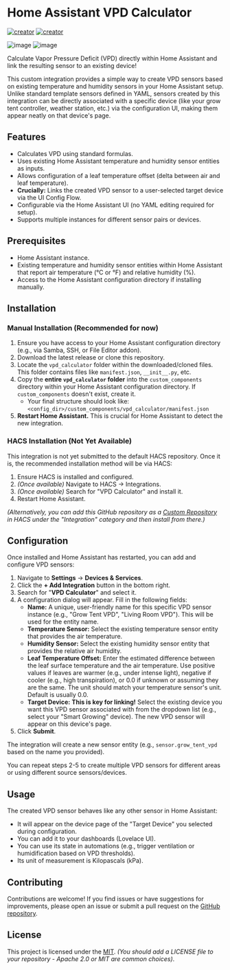 # Home Assistant VPD Calculator

[![creator](https://img.shields.io/badge/CREATOR-Yeon-blue.svg?logo=github&logoColor=white)](https://github.com/YeonV) [![creator](https://img.shields.io/badge/A.K.A-Blade-darkred.svg?logo=github&logoColor=white)](https://github.com/YeonV)
<!-- Add other badges like version, HACS support later -->
![image](https://github.com/user-attachments/assets/af7262fd-0a7e-4340-844f-4eae94edf8a9)
![image](https://github.com/user-attachments/assets/1c0d559a-d460-4617-8742-9da4f720df8c)


Calculate Vapor Pressure Deficit (VPD) directly within Home Assistant and link the resulting sensor to an existing device!

This custom integration provides a simple way to create VPD sensors based on existing temperature and humidity sensors in your Home Assistant setup. Unlike standard template sensors defined in YAML, sensors created by this integration can be directly associated with a specific device (like your grow tent controller, weather station, etc.) via the configuration UI, making them appear neatly on that device's page.

## Features

*   Calculates VPD using standard formulas.
*   Uses existing Home Assistant temperature and humidity sensor entities as inputs.
*   Allows configuration of a leaf temperature offset (delta between air and leaf temperature).
*   **Crucially:** Links the created VPD sensor to a user-selected target device via the UI Config Flow.
*   Configurable via the Home Assistant UI (no YAML editing required for setup).
*   Supports multiple instances for different sensor pairs or devices.

## Prerequisites

*   Home Assistant instance.
*   Existing temperature and humidity sensor entities within Home Assistant that report air temperature (°C or °F) and relative humidity (%).
*   Access to the Home Assistant configuration directory if installing manually.

## Installation

### Manual Installation (Recommended for now)

1.  Ensure you have access to your Home Assistant configuration directory (e.g., via Samba, SSH, or File Editor addon).
2.  Download the latest release or clone this repository.
3.  Locate the `vpd_calculator` folder within the downloaded/cloned files. This folder contains files like `manifest.json`, `__init__.py`, etc.
4.  Copy the **entire `vpd_calculator` folder** into the `custom_components` directory within your Home Assistant configuration directory. If `custom_components` doesn't exist, create it.
    *   Your final structure should look like: `<config_dir>/custom_components/vpd_calculator/manifest.json`
5.  **Restart Home Assistant.** This is crucial for Home Assistant to detect the new integration.

### HACS Installation (Not Yet Available)

This integration is not yet submitted to the default HACS repository. Once it is, the recommended installation method will be via HACS:

1.  Ensure HACS is installed and configured.
2.  *(Once available)* Navigate to HACS -> Integrations.
3.  *(Once available)* Search for "VPD Calculator" and install it.
4.  Restart Home Assistant.

*(Alternatively, you can add this GitHub repository as a [Custom Repository](https://hacs.xyz/docs/faq/custom_repositories/) in HACS under the "Integration" category and then install from there.)*

## Configuration

Once installed and Home Assistant has restarted, you can add and configure VPD sensors:

1.  Navigate to **Settings** -> **Devices & Services**.
2.  Click the **+ Add Integration** button in the bottom right.
3.  Search for "**VPD Calculator**" and select it.
4.  A configuration dialog will appear. Fill in the following fields:
    *   **Name:** A unique, user-friendly name for this specific VPD sensor instance (e.g., "Grow Tent VPD", "Living Room VPD"). This will be used for the entity name.
    *   **Temperature Sensor:** Select the existing temperature sensor entity that provides the air temperature.
    *   **Humidity Sensor:** Select the existing humidity sensor entity that provides the relative air humidity.
    *   **Leaf Temperature Offset:** Enter the estimated difference between the leaf surface temperature and the air temperature. Use positive values if leaves are warmer (e.g., under intense light), negative if cooler (e.g., high transpiration), or 0.0 if unknown or assuming they are the same. The unit should match your temperature sensor's unit. Default is usually 0.0.
    *   **Target Device:** **This is key for linking!** Select the existing device you want this VPD sensor associated with from the dropdown list (e.g., select your "Smart Growing" device). The new VPD sensor will appear on this device's page.
5.  Click **Submit**.

The integration will create a new sensor entity (e.g., `sensor.grow_tent_vpd` based on the name you provided).

You can repeat steps 2-5 to create multiple VPD sensors for different areas or using different source sensors/devices.

## Usage

The created VPD sensor behaves like any other sensor in Home Assistant:

*   It will appear on the device page of the "Target Device" you selected during configuration.
*   You can add it to your dashboards (Lovelace UI).
*   You can use its state in automations (e.g., trigger ventilation or humidification based on VPD thresholds).
*   Its unit of measurement is Kilopascals (kPa).

## Contributing

Contributions are welcome! If you find issues or have suggestions for improvements, please open an issue or submit a pull request on the [GitHub repository](https://github.com/YeonV/ha-vpd-calculator).

## License

This project is licensed under the [MIT](LICENSE). *(You should add a LICENSE file to your repository - Apache 2.0 or MIT are common choices)*.
